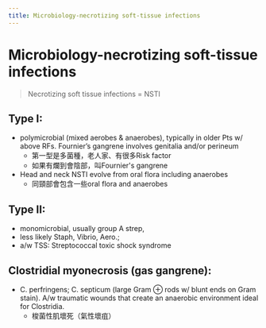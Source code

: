 ```yaml
---
title: Microbiology-necrotizing soft-tissue infections
---
```

# Microbiology-necrotizing soft-tissue infections
> Necrotizing soft tissue infections  = NSTI

## Type I:
* polymicrobial (mixed aerobes & anaerobes), typically in older Pts w/ above RFs. Fournier’s gangrene involves genitalia and/or perineum
	* 第一型是多菌種，老人家、有很多Risk factor
	* 如果有爛到會陰部，叫Fournier's gangrene
* Head and neck NSTI evolve from oral flora including anaerobes
	* 同頸部會包含一些oral flora and anaerobes

## Type II:
* monomicrobial, usually group A strep,
* less likely Staph, Vibrio, Aero.;
* a/w TSS:  Streptococcal toxic shock syndrome

## Clostridial myonecrosis (gas gangrene):
* C. perfringens; C. septicum (large Gram ⊕ rods w/ blunt ends on Gram stain). A/w traumatic wounds that create an anaerobic environment ideal for Clostridia.
	* 梭菌性肌壞死（氣性壞疽）
